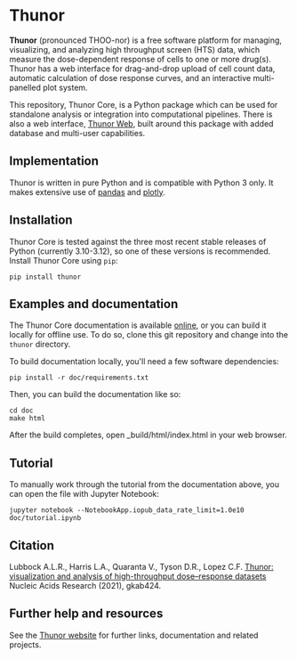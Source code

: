 # Thunor

**Thunor** (pronounced THOO-nor) is a free software platform for managing,
visualizing, and analyzing high throughput screen (HTS) data, which measure
the dose-dependent response of cells to one or more drug(s).
Thunor has a web interface for drag-and-drop upload of cell count data,
automatic calculation of dose response curves, and an interactive
multi-panelled plot system.

This repository, Thunor Core, is a Python package which can be used for
standalone analysis or integration into computational pipelines. There
is also a web interface, [Thunor Web](https://github.com/alubbock/thunor-web),
built around this package with added database and multi-user capabilities.

## Implementation

Thunor is written in pure Python and is compatible with Python 3 only.
It makes extensive use of [pandas](http://pandas.pydata.org/) and
[plotly](http://plot.ly/python/).

## Installation

Thunor Core is tested against the three most recent stable releases
of Python (currently 3.10-3.12), so one of these versions is
recommended. Install Thunor Core using `pip`:

```
pip install thunor
```

## Examples and documentation

The Thunor Core documentation is available [online](https://core.thunor.net),
or you can build it locally for offline use. To do so, clone this git
repository and change into the `thunor` directory.

To build documentation locally, you'll need a few software dependencies:

    pip install -r doc/requirements.txt

Then, you can build the documentation like so:

    cd doc
    make html

After the build completes, open _build/html/index.html in your web browser.

## Tutorial

To manually work through the tutorial from the documentation above, you can
open the file with Jupyter Notebook:

    jupyter notebook --NotebookApp.iopub_data_rate_limit=1.0e10 doc/tutorial.ipynb

## Citation

Lubbock A.L.R., Harris L.A., Quaranta V., Tyson D.R., Lopez C.F.
[Thunor: visualization and analysis of high-throughput dose–response datasets](https://doi.org/10.1093/nar/gkab424)
Nucleic Acids Research (2021), gkab424.

## Further help and resources

See the [Thunor website](https://www.thunor.net) for further links,
documentation and related projects.
